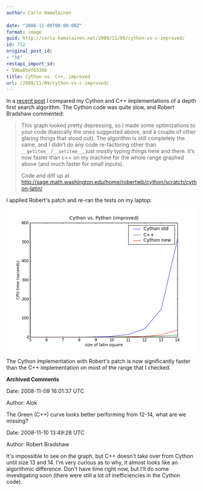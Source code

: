 ```yaml
---
author: Carlo Hamalainen

date: "2008-11-09T00:00:00Z"
format: image
guid: http://carlo-hamalainen.net/2008/11/09/cython-vs-c-improved/
id: 712
original_post_id:
- "16"
restapi_import_id:
- 596a05ef0330b
title: Cython vs. C++, improved
url: /2008/11/09/cython-vs-c-improved/
---
```

In a [recent post](http://carlo-hamalainen.net/blog/2008/03/04/cython-vs-c/) I compared my Cython and C++ implementations of a depth first search algorithm. The Cython code was quite slow, and Robert Bradshaw commented:

> This graph looked pretty depressing, so I made some optimizations to your code (basically the ones suggested above, and a couple of other glaring things that stood out). The algorithm is still completely the same, and I didn’t do any code re-factoring other than ``__getitem__``/``__setitem__``, just mostly typing things here and there. It’s now faster than c++ on my machine for the whole range graphed above (and much faster for small inputs).
> 
> Code and diff up at <http://sage.math.washington.edu/home/robertwb/cython/scratch/cython-latin/>

I applied Robert's patch and re-ran the tests on my laptop:

![](/stuff/myfiles/cython-vs-cpp-new.png) 

The Cython implementation with Robert's patch is now significantly faster than the C++ implementation on most of the range that I checked.

**Archived Comments**

Date: 2008-11-09 16:01:37 UTC

Author: Alok

The Green (C++) curve looks better performing from 12-14, what are we missing?

Date: 2008-11-10 13:49:28 UTC

Author: Robert Bradshaw

It's impossible to see on the graph, but C++ doesn't take over from Cython until size 13 and 14. I'm very curious as to why, it almost looks like an algorithmic difference. Don't have time right now, but I'll do some investigating soon (there were still a lot of inefficiencies in the Cython code).
